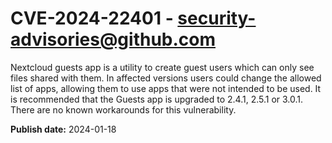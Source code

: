 # CVE-2024-22401 - security-advisories@github.com

Nextcloud guests app is a utility to create guest users which can only see files shared with them. In affected versions users could change the allowed list of apps, allowing them to use apps that were not intended to be used. It is recommended that the Guests app is upgraded to 2.4.1, 2.5.1 or 3.0.1. There are no known workarounds for this vulnerability.

**Publish date:** 2024-01-18
